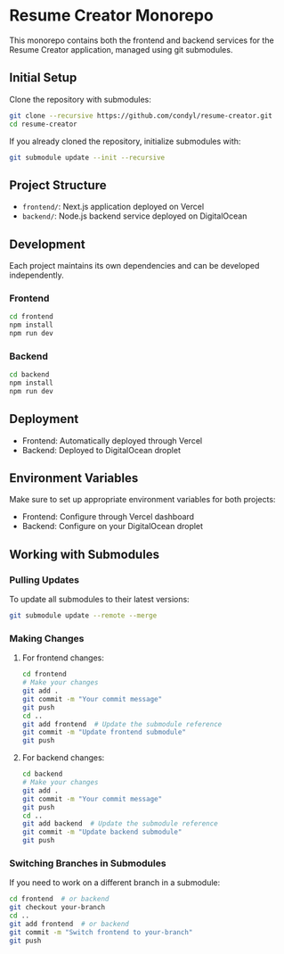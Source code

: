 # Resume Creator Monorepo

This monorepo contains both the frontend and backend services for the Resume Creator application, managed using git submodules.

## Initial Setup

Clone the repository with submodules:
```bash
git clone --recursive https://github.com/condyl/resume-creator.git
cd resume-creator
```

If you already cloned the repository, initialize submodules with:
```bash
git submodule update --init --recursive
```

## Project Structure

- `frontend/`: Next.js application deployed on Vercel
- `backend/`: Node.js backend service deployed on DigitalOcean

## Development

Each project maintains its own dependencies and can be developed independently.

### Frontend

```bash
cd frontend
npm install
npm run dev
```

### Backend

```bash
cd backend
npm install
npm run dev
```

## Deployment

- Frontend: Automatically deployed through Vercel
- Backend: Deployed to DigitalOcean droplet

## Environment Variables

Make sure to set up appropriate environment variables for both projects:

- Frontend: Configure through Vercel dashboard
- Backend: Configure on your DigitalOcean droplet

## Working with Submodules

### Pulling Updates

To update all submodules to their latest versions:
```bash
git submodule update --remote --merge
```

### Making Changes

1. For frontend changes:
   ```bash
   cd frontend
   # Make your changes
   git add .
   git commit -m "Your commit message"
   git push
   cd ..
   git add frontend  # Update the submodule reference
   git commit -m "Update frontend submodule"
   git push
   ```

2. For backend changes:
   ```bash
   cd backend
   # Make your changes
   git add .
   git commit -m "Your commit message"
   git push
   cd ..
   git add backend  # Update the submodule reference
   git commit -m "Update backend submodule"
   git push
   ```

### Switching Branches in Submodules

If you need to work on a different branch in a submodule:
```bash
cd frontend  # or backend
git checkout your-branch
cd ..
git add frontend  # or backend
git commit -m "Switch frontend to your-branch"
git push
``` 